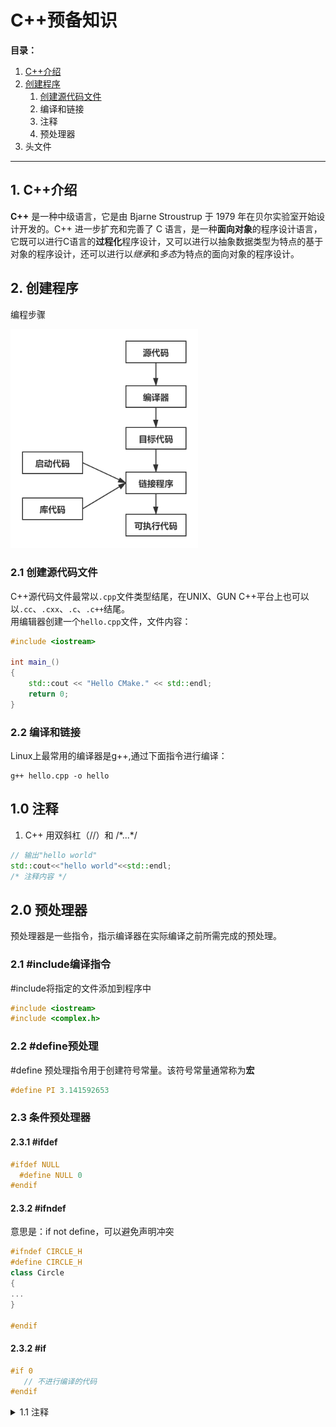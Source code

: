 # C++预备知识

**目录：**  
1. [C++介绍](#intro)
2. [创建程序](#program)
   1. [创建源代码文件](#create)
   2. 编译和链接
   3. 注释
   4. 预处理器
3. 头文件
-------------

<a id="intro"></a>
## 1. C++介绍  
**C++** 是一种中级语言，它是由 Bjarne Stroustrup 于 1979 年在贝尔实验室开始设计开发的。C++ 进一步扩充和完善了 C 语言，是一种**面向对象**的程序设计语言，它既可以进行C语言的**过程化**程序设计，又可以进行以抽象数据类型为特点的基于对象的程序设计，还可以进行以*继承*和*多态*为特点的面向对象的程序设计。

<a id="program"></a>
-----------
## 2. 创建程序
编程步骤
<p align="left">  
  <img src="/Imgs/pro_step.png" width="300"  alt="step"/>   
</p>  

<a id="create"></a>
### 2.1 创建源代码文件
C++源代码文件最常以`.cpp`文件类型结尾，在UNIX、GUN C++平台上也可以以`.cc`、`.cxx`、`.c`、`.c++`结尾。   
用编辑器创建一个`hello.cpp`文件，文件内容：  
``` C++
#include <iostream>

int main_()
{
	std::cout << "Hello CMake." << std::endl;
	return 0;
}

```

<a id="compiler"></a>
### 2.2 编译和链接  
Linux上最常用的编译器是g++,通过下面指令进行编译：  
```
g++ hello.cpp -o hello
```


## 1.0 注释 
1. C++ 用双斜杠（//）和 /\*...\*/  
``` C++
// 输出"hello world"
std::cout<<"hello world"<<std::endl;  
/* 注释内容 */
```  


## 2.0 预处理器  
预处理器是一些指令，指示编译器在实际编译之前所需完成的预处理。
### 2.1 #include编译指令
\#include将指定的文件添加到程序中  
``` C++
#include <iostream>
#include <complex.h>
```  
### 2.2 #define预处理
\#define 预处理指令用于创建符号常量。该符号常量通常称为**宏**  
``` C++
#define PI 3.141592653
``` 

### 2.3 条件预处理器
#### 2.3.1 #ifdef
``` C++
#ifdef NULL
  #define NULL 0
#endif
```  
#### 2.3.2 #ifndef
意思是：if not define，可以避免声明冲突
``` C++
#ifndef CIRCLE_H
#define CIRCLE_H
class Circle
{
...
}

#endif
```  
#### 2.3.2 #if
``` C++
#if 0
   // 不进行编译的代码
#endif
```
<details>
<summary>1.1 注释</summary>
<p>① C++以双斜杠（//）打头。</p>

</details>
